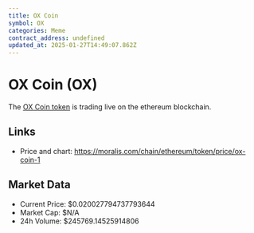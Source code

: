 ```yaml
---
title: OX Coin
symbol: OX
categories: Meme
contract_address: undefined
updated_at: 2025-01-27T14:49:07.862Z
---
```


# OX Coin (OX)
The [OX Coin token](https://moralis.com/chain/ethereum/token/price/ox-coin-1) is trading live on the ethereum blockchain.

## Links
- Price and chart: https://moralis.com/chain/ethereum/token/price/ox-coin-1

## Market Data
- Current Price: $0.020027794737793644
- Market Cap: $N/A
- 24h Volume: $245769.14525914806
